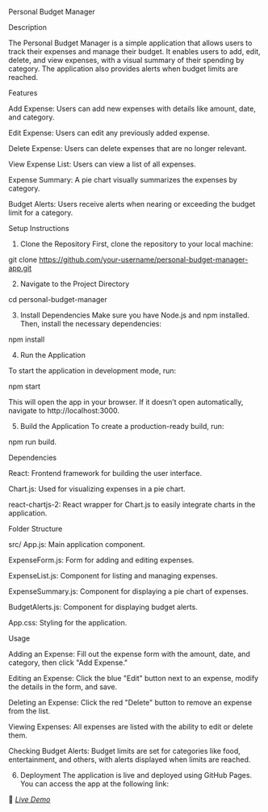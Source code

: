 Personal Budget Manager

Description

The Personal Budget Manager is a simple application that allows users to track their expenses and manage their budget. It enables users to add, edit, delete, and view expenses, with a visual summary of their spending by category. The application also provides alerts when budget limits are reached.

Features

Add Expense: Users can add new expenses with details like amount, date, and category.

Edit Expense: Users can edit any previously added expense.

Delete Expense: Users can delete expenses that are no longer relevant.

View Expense List: Users can view a list of all expenses.

Expense Summary: A pie chart visually summarizes the expenses by category.

Budget Alerts: Users receive alerts when nearing or exceeding the budget limit for a category.

Setup Instructions

1. Clone the Repository
First, clone the repository to your local machine:

git clone https://github.com/your-username/personal-budget-manager-app.git

2. Navigate to the Project Directory

cd personal-budget-manager

3. Install Dependencies
Make sure you have Node.js and npm installed. Then, install the necessary dependencies:

npm install

4. Run the Application
   
To start the application in development mode, run:

npm start

This will open the app in your browser. If it doesn’t open automatically, navigate to http://localhost:3000.

5. Build the Application
To create a production-ready build, run:

npm run build.

Dependencies

React: Frontend framework for building the user interface.

Chart.js: Used for visualizing expenses in a pie chart.

react-chartjs-2: React wrapper for Chart.js to easily integrate charts in the application.

Folder Structure

src/
App.js: Main application component.

ExpenseForm.js: Form for adding and editing expenses.

ExpenseList.js: Component for listing and managing expenses.

ExpenseSummary.js: Component for displaying a pie chart of expenses.

BudgetAlerts.js: Component for displaying budget alerts.

App.css: Styling for the application.

Usage

Adding an Expense: Fill out the expense form with the amount, date, and category, then click "Add Expense."

Editing an Expense: Click the blue "Edit" button next to an expense, modify the details in the form, and save.

Deleting an Expense: Click the red "Delete" button to remove an expense from the list.

Viewing Expenses: All expenses are listed with the ability to edit or delete them.

Checking Budget Alerts: Budget limits are set for categories like food, entertainment, and others, with alerts displayed when limits are reached.

6. Deployment
The application is live and deployed using GitHub Pages. You can access the app at the following link:

🔗 *[Live Demo](https://singular-kulfi-2dca1a.netlify.app)*
